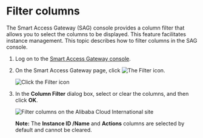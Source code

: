 # Filter columns

The Smart Access Gateway \(SAG\) console provides a column filter that allows you to select the columns to be displayed. This feature facilitates instance management. This topic describes how to filter columns in the SAG console.

1.  Log on to the [Smart Access Gateway console](https://smartag.console.aliyun.com).

2.  On the Smart Access Gateway page, click ![The Filter icon](https://static-aliyun-doc.oss-accelerate.aliyuncs.com/assets/img/en-US/5153325061/p101724.png).

    ![Click the Filter icon](https://static-aliyun-doc.oss-accelerate.aliyuncs.com/assets/img/en-US/3222731061/p101726.png)

3.  In the **Column Filter** dialog box, select or clear the columns, and then click **OK**.

    ![Filter columns on the Alibaba Cloud International site](https://static-aliyun-doc.oss-accelerate.aliyuncs.com/assets/img/en-US/7582404061/p161782.png)

    **Note:** The **Instance ID /Name** and **Actions** columns are selected by default and cannot be cleared.


